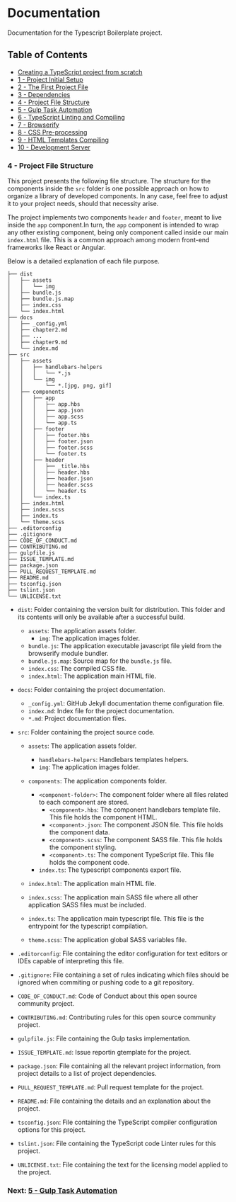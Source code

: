 # Documentation

Documentation for the Typescript Boilerplate project.


## Table of Contents

*  [Creating a TypeScript project from scratch](index.md#creating-project)
*  [1 - Project Initial Setup](index.md#initial-setup)
*  [2 - The First Project File](index.md#first-file)
*  [3 - Dependencies](chapter2.html#dependencies)
*  [4 - Project File Structure](#file-structure)
*  [5 - Gulp Task Automation](chapter4.html#task-automation)
*  [6 - TypeScript Linting and Compiling](chapter5.html#typescript)
*  [7 - Browserify](chapter6.html#browserify)
*  [8 - CSS Pre-processing](chapter7.html#sass)
*  [9 - HTML Templates Compiling](chapter8.html#handlebars)
*  [10 - Development Server](chapter9.html#browser-sync)


### 4 - Project File Structure <a name="file-structure">

This project presents the following file structure. The structure for the components inside the `src` folder
is one possible approach on how to organize a library of developed components. In any case, feel free to adjust
it to your project needs, should that necessity arise.

The project implements two components `header` and `footer`, meant to live inside the `app` component.In turn, 
the `app` component is intended to wrap any other existing component, being only component called inside our main
`index.html` file. This is a common approach among modern front-end frameworks like React or Angular.

Below is a detailed explanation of each file purpose.


```
├── dist
│   ├── assets
│   │   └── img
│   ├── bundle.js
│   ├── bundle.js.map
│   ├── index.css
│   └── index.html
├── docs
│   ├── _config.yml
│   ├── chapter2.md
│   ├── ...
│   ├── chapter9.md
│   └── index.md
├── src
│   ├── assets
│   │   ├── handlebars-helpers
│   │   │   └── *.js
│   │   └── img
│   │       └── *.[jpg, png, gif]
│   ├── components
│   │   ├── app
│   │   │   ├── app.hbs
│   │   │   ├── app.json
│   │   │   ├── app.scss
│   │   │   └── app.ts
│   │   ├── footer
│   │   │   ├── footer.hbs
│   │   │   ├── footer.json
│   │   │   ├── footer.scss
│   │   │   └── footer.ts
│   │   ├── header
│   │   │   ├── _title.hbs
│   │   │   ├── header.hbs
│   │   │   ├── header.json
│   │   │   ├── header.scss
│   │   │   └── header.ts
│   │   └── index.ts
│   ├── index.html
│   ├── index.scss
│   ├── index.ts
│   └── theme.scss
├── .editorconfig
├── .gitignore
├── CODE_OF_CONDUCT.md
├── CONTRIBUTING.md
├── gulpfile.js
├── ISSUE_TEMPLATE.md
├── package.json
├── PULL_REQUEST_TEMPLATE.md
├── README.md
├── tsconfig.json
├── tslint.json
└── UNLICENSE.txt
```

* `dist`: Folder containing the version built for distribution. This folder and its contents will only be available after a 
            successful build.
    * `assets`: The application assets folder.
        * `img`: The application images folder.
    * `bundle.js`: The application executable javascript file yield from the browserify module bundler.
    * `bundle.js.map`: Source map for the `bundle.js` file.
    * `index.css`: The compiled CSS file.
    * `index.html`: The application main HTML file.

* `docs`: Folder containing the project documentation.
    * `_config.yml`: GitHub Jekyll documentation theme configuration file.
    * `index.md`: Index file for the project documentation.
    * `*.md`: Project documentation files.

* `src`: Folder containing the project source code.
    * `assets`: The application assets folder.
        * `handlebars-helpers`: Handlebars templates helpers.
        * `img`: The application images folder.

    * `components`: The application components folder.
        * `<component-folder>`: The component folder where all files related to each component are stored.
            * `<component>.hbs`: The component handlebars template file. This file holds the component HTML.
            * `<component>.json`: The component JSON file. This file holds the component data.
            * `<component>.scss`: The component SASS file. This file holds the component styling.
            * `<component>.ts`: The component TypeScript file. This file holds the component code.
        * `index.ts`: The typescript components export file.

    * `index.html`: The application main HTML file.
    * `index.scss`: The application main SASS file where all other application SASS files must be included.
    * `index.ts`: The application main typescript file. This file is the entrypoint for the typescript compilation.
    * `theme.scss`: The application global SASS variables file.

* `.editorconfig`: File containing the editor configuration for text editors or IDEs capable of interpreting this file.
* `.gitignore`: File containing a set of rules indicating which files should be ignored when commiting or pushing code to a git repository.
* `CODE_OF_CONDUCT.md`: Code of Conduct about this open source community project.
* `CONTRIBUTING.md`:  Contributing rules for this open source community project.
* `gulpfile.js`: File containing the Gulp tasks implementation.
* `ISSUE_TEMPLATE.md`:  Issue reportin gtemplate for the project.
* `package.json`: File containing all the relevant project information, from project details to a list of project dependencies.
* `PULL_REQUEST_TEMPLATE.md`:  Pull request template for the project.
* `README.md`: File containing the details and an explanation about the project.
* `tsconfig.json`: File containing the TypeScript compiler configuration options for this project.
* `tslint.json`: File containing the TypeScript code Linter rules for this project.
* `UNLICENSE.txt`: File containing the text for the licensing model applied to the project.


### Next: [5 - Gulp Task Automation](chapter4.html#task-automation)
